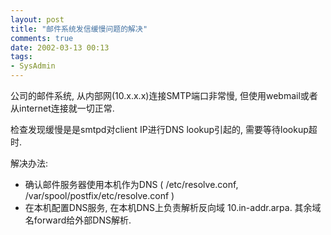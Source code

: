 ```yaml
---
layout: post
title: "邮件系统发信缓慢问题的解决"
comments: true
date: 2002-03-13 00:13
tags:
- SysAdmin
---
```

公司的邮件系统, 从内部网(10.x.x.x)连接SMTP端口非常慢, 但使用webmail或者从internet连接就一切正常.  
  
检查发现缓慢是是smtpd对client IP进行DNS lookup引起的, 需要等待lookup超时.  
  
解决办法:  

* 确认邮件服务器使用本机作为DNS ( /etc/resolve.conf, /var/spool/postfix/etc/resolve.conf )  
* 在本机配置DNS服务, 在本机DNS上负责解析反向域 10.in-addr.arpa. 其余域名forward给外部DNS解析.  

